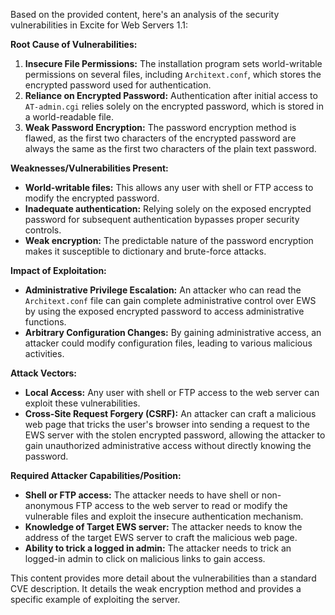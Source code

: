 Based on the provided content, here's an analysis of the security vulnerabilities in Excite for Web Servers 1.1:

**Root Cause of Vulnerabilities:**

1.  **Insecure File Permissions:** The installation program sets world-writable permissions on several files, including `Architext.conf`, which stores the encrypted password used for authentication.
2.  **Reliance on Encrypted Password:** Authentication after initial access to `AT-admin.cgi` relies solely on the encrypted password, which is stored in a world-readable file.
3.  **Weak Password Encryption:** The password encryption method is flawed, as the first two characters of the encrypted password are always the same as the first two characters of the plain text password.

**Weaknesses/Vulnerabilities Present:**

*   **World-writable files:** This allows any user with shell or FTP access to modify the encrypted password.
*   **Inadequate authentication:**  Relying solely on the exposed encrypted password for subsequent authentication bypasses proper security controls.
*   **Weak encryption:** The predictable nature of the password encryption makes it susceptible to dictionary and brute-force attacks.

**Impact of Exploitation:**

*   **Administrative Privilege Escalation:** An attacker who can read the `Architext.conf` file can gain complete administrative control over EWS by using the exposed encrypted password to access administrative functions.
*   **Arbitrary Configuration Changes:** By gaining administrative access, an attacker could modify configuration files, leading to various malicious activities.

**Attack Vectors:**

*   **Local Access:** Any user with shell or FTP access to the web server can exploit these vulnerabilities.
*   **Cross-Site Request Forgery (CSRF):**  An attacker can craft a malicious web page that tricks the user's browser into sending a request to the EWS server with the stolen encrypted password, allowing the attacker to gain unauthorized administrative access without directly knowing the password.

**Required Attacker Capabilities/Position:**

*   **Shell or FTP access:**  The attacker needs to have shell or non-anonymous FTP access to the web server to read or modify the vulnerable files and exploit the insecure authentication mechanism.
*   **Knowledge of Target EWS server:** The attacker needs to know the address of the target EWS server to craft the malicious web page.
*   **Ability to trick a logged in admin:**  The attacker needs to trick an logged-in admin to click on malicious links to gain access.

This content provides more detail about the vulnerabilities than a standard CVE description. It details the weak encryption method and provides a specific example of exploiting the server.